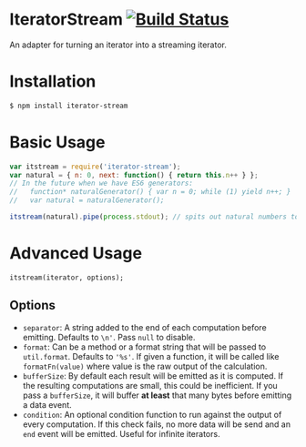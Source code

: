 # IteratorStream [![Build Status](https://secure.travis-ci.org/brianloveswords/iterator-stream.png)](http://travis-ci.org/brianloveswords/iterator-stream)

An adapter for turning an iterator into a streaming iterator.

# Installation

```bash
$ npm install iterator-stream
```

# Basic Usage

```js
var itstream = require('iterator-stream');
var natural = { n: 0, next: function() { return this.n++ } };
// In the future when we have ES6 generators: 
//   function* naturalGenerator() { var n = 0; while (1) yield n++; }
//   var natural = naturalGenerator();

itstream(natural).pipe(process.stdout); // spits out natural numbers to stdout
```

# Advanced Usage

```
itstream(iterator, options);
```

## Options
- `separator`: A string added to the end of each computation before
  emitting. Defaults to `\n'`. Pass `null` to disable.
- `format`: Can be a method or a format string that will be passed to
  `util.format`. Defaults to `'%s'`. If given a function, it will be
  called like `formatFn(value)` where value is the raw output of the
  calculation.
- `bufferSize`: By default each result will be emitted as it is
  computed. If the resulting computations are small, this could be
  inefficient. If you pass a `bufferSize`, it will buffer **at least**
  that many bytes before emitting a data event.
- `condition`: An optional condition function to run against the output
  of every computation. If this check fails, no more data will be send
  and an `end` event will be emitted. Useful for infinite iterators.
